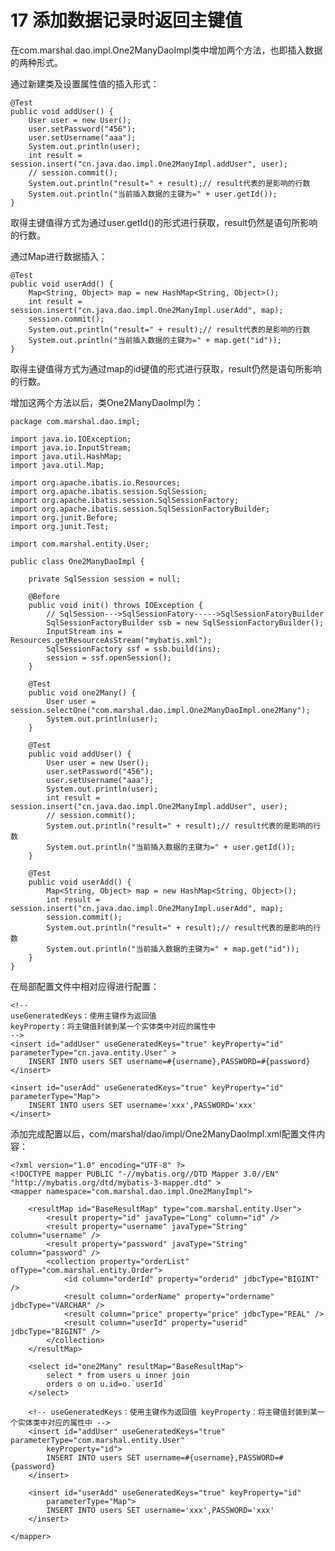 # 17 添加数据记录时返回主键值

在com.marshal.dao.impl.One2ManyDaoImpl类中增加两个方法，也即插入数据的两种形式。

通过新建类及设置属性值的插入形式：

    @Test
    public void addUser() {
        User user = new User();
        user.setPassword("456");
        user.setUsername("aaa");
        System.out.println(user);
        int result = session.insert("cn.java.dao.impl.One2ManyImpl.addUser", user);
        // session.commit();
        System.out.println("result=" + result);// result代表的是影响的行数
        System.out.println("当前插入数据的主键为=" + user.getId());
    }

取得主键值得方式为通过user.getId()的形式进行获取，result仍然是语句所影响的行数。

通过Map进行数据插入：

    @Test
    public void userAdd() {
        Map<String, Object> map = new HashMap<String, Object>();
        int result = session.insert("cn.java.dao.impl.One2ManyImpl.userAdd", map);
        session.commit();
        System.out.println("result=" + result);// result代表的是影响的行数
        System.out.println("当前插入数据的主键为=" + map.get("id"));
    }

取得主键值得方式为通过map的id键值的形式进行获取，result仍然是语句所影响的行数。

增加这两个方法以后，类One2ManyDaoImpl为：

	package com.marshal.dao.impl;
	
	import java.io.IOException;
	import java.io.InputStream;
	import java.util.HashMap;
	import java.util.Map;
	
	import org.apache.ibatis.io.Resources;
	import org.apache.ibatis.session.SqlSession;
	import org.apache.ibatis.session.SqlSessionFactory;
	import org.apache.ibatis.session.SqlSessionFactoryBuilder;
	import org.junit.Before;
	import org.junit.Test;
	
	import com.marshal.entity.User;
	
	public class One2ManyDaoImpl {
	
	    private SqlSession session = null;
	
	    @Before
	    public void init() throws IOException {
	        // SqlSession--->SqlSessionFatory----->SqlSessionFatoryBuilder
	        SqlSessionFactoryBuilder ssb = new SqlSessionFactoryBuilder();
	        InputStream ins = Resources.getResourceAsStream("mybatis.xml");
	        SqlSessionFactory ssf = ssb.build(ins);
	        session = ssf.openSession();
	    }
	
	    @Test
	    public void one2Many() {
	        User user = session.selectOne("com.marshal.dao.impl.One2ManyDaoImpl.one2Many");
	        System.out.println(user);
	    }
	    
	    @Test
	    public void addUser() {
	        User user = new User();
	        user.setPassword("456");
	        user.setUsername("aaa");
	        System.out.println(user);
	        int result = session.insert("cn.java.dao.impl.One2ManyImpl.addUser", user);
	        // session.commit();
	        System.out.println("result=" + result);// result代表的是影响的行数
	        System.out.println("当前插入数据的主键为=" + user.getId());
	    }
	
	    @Test
	    public void userAdd() {
	        Map<String, Object> map = new HashMap<String, Object>();
	        int result = session.insert("cn.java.dao.impl.One2ManyImpl.userAdd", map);
	        session.commit();
	        System.out.println("result=" + result);// result代表的是影响的行数
	        System.out.println("当前插入数据的主键为=" + map.get("id"));
	    }
	}


在局部配置文件中相对应得进行配置：

    <!-- 
  	useGeneratedKeys：使用主键作为返回值
  	keyProperty：将主键值封装到某一个实体类中对应的属性中
    -->
    <insert id="addUser" useGeneratedKeys="true" keyProperty="id" parameterType="cn.java.entity.User" >
  	    INSERT INTO users SET username=#{username},PASSWORD=#{password}
    </insert>
  
    <insert id="userAdd" useGeneratedKeys="true" keyProperty="id" parameterType="Map">
  	    INSERT INTO users SET username='xxx',PASSWORD='xxx'
    </insert>

添加完成配置以后，com/marshal/dao/impl/One2ManyDaoImpl.xml配置文件内容：

	<?xml version="1.0" encoding="UTF-8" ?>
	<!DOCTYPE mapper PUBLIC "-//mybatis.org//DTD Mapper 3.0//EN" "http://mybatis.org/dtd/mybatis-3-mapper.dtd" >
	<mapper namespace="com.marshal.dao.impl.One2ManyImpl">
	
		<resultMap id="BaseResultMap" type="com.marshal.entity.User">
			<result property="id" javaType="Long" column="id" />
			<result property="username" javaType="String" column="username" />
			<result property="password" javaType="String" column="password" />
			<collection property="orderList" ofType="com.marshal.entity.Order">
				<id column="orderId" property="orderid" jdbcType="BIGINT" />
				<result column="orderName" property="ordername" jdbcType="VARCHAR" />
				<result column="price" property="price" jdbcType="REAL" />
				<result column="userId" property="userid" jdbcType="BIGINT" />
			</collection>
		</resultMap>
	
		<select id="one2Many" resultMap="BaseResultMap">
			select * from users u inner join
			orders o on u.id=o.`userId`
		</select>
	
		<!-- useGeneratedKeys：使用主键作为返回值 keyProperty：将主键值封装到某一个实体类中对应的属性中 -->
		<insert id="addUser" useGeneratedKeys="true" parameterType="com.marshal.entity.User"
			keyProperty="id">
			INSERT INTO users SET username=#{username},PASSWORD=#{password}
		</insert>
	
		<insert id="userAdd" useGeneratedKeys="true" keyProperty="id"
			parameterType="Map">
			INSERT INTO users SET username='xxx',PASSWORD='xxx'
		</insert>
	
	</mapper>
